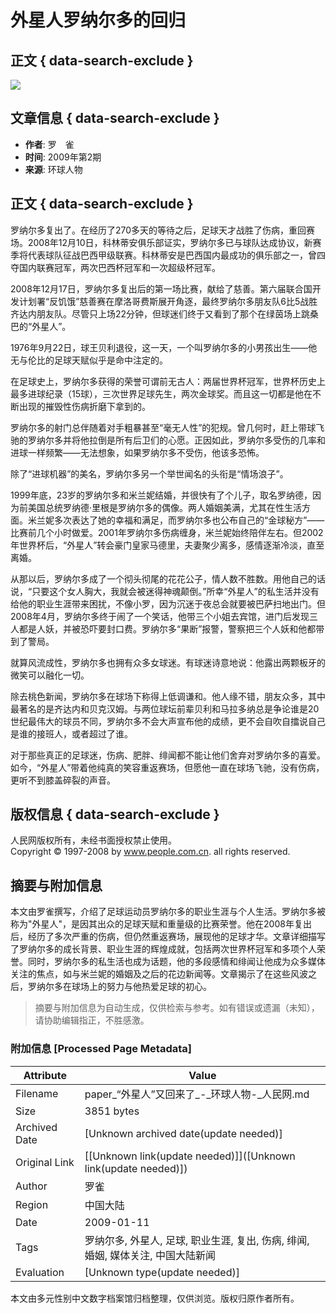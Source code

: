 # 外星人罗纳尔多的回归

## 正文 { data-search-exclude }


![](../../../page/1121/2009-01/11/18/2009011118_brief.jpg)

## 文章信息 { data-search-exclude }
- **作者**: 罗　雀
- **时间**: 2009年第2期
- **来源**: 环球人物

## 正文 { data-search-exclude }

罗纳尔多复出了。在经历了270多天的等待之后，足球天才战胜了伤病，重回赛场。2008年12月10日，科林蒂安俱乐部证实，罗纳尔多已与球队达成协议，新赛季将代表球队征战巴西甲级联赛。科林蒂安是巴西国内最成功的俱乐部之一，曾四夺国内联赛冠军，两次巴西杯冠军和一次超级杯冠军。

2008年12月17日，罗纳尔多复出后的第一场比赛，献给了慈善。第六届联合国开发计划署“反饥饿”慈善赛在摩洛哥费斯展开角逐，最终罗纳尔多朋友队6比5战胜齐达内朋友队。尽管只上场22分钟，但球迷们终于又看到了那个在绿茵场上跳桑巴的“外星人”。

1976年9月22日，球王贝利退役，这一天，一个叫罗纳尔多的小男孩出生——他无与伦比的足球天赋似乎是命中注定的。

在足球史上，罗纳尔多获得的荣誉可谓前无古人：两届世界杯冠军，世界杯历史上最多进球纪录（15球），三次世界足球先生，两次金球奖。而且这一切都是他在不断出现的摧毁性伤病折磨下拿到的。

罗纳尔多的射门总伴随着对手粗暴甚至“毫无人性”的犯规。曾几何时，赶上带球飞驰的罗纳尔多并将他拉倒是所有后卫们的心愿。正因如此，罗纳尔多受伤的几率和进球一样频繁——无法想象，如果罗纳尔多不受伤，他该多恐怖。

除了“进球机器”的美名，罗纳尔多另一个举世闻名的头衔是“情场浪子”。

1999年底，23岁的罗纳尔多和米兰妮结婚，并很快有了个儿子，取名罗纳德，因为前美国总统罗纳德·里根是罗纳尔多的偶像。两人婚姻美满，尤其在性生活方面。米兰妮多次表达了她的幸福和满足，而罗纳尔多也公布自己的“金球秘方”——比赛前几个小时做爱。2001年罗纳尔多伤病缠身，米兰妮始终陪伴左右。但2002年世界杯后，“外星人”转会豪门皇家马德里，夫妻聚少离多，感情逐渐冷淡，直至离婚。

从那以后，罗纳尔多成了一个彻头彻尾的花花公子，情人数不胜数。用他自己的话说，“只要这个女人胸大，我就会被迷得神魂颠倒。”所幸“外星人”的私生活并没有给他的职业生涯带来困扰，不像小罗，因为沉迷于夜总会就要被巴萨扫地出门。但2008年4月，罗纳尔多终于闹了一个笑话，他带三个小姐去宾馆，进门后发现三人都是人妖，并被恐吓要封口费。罗纳尔多“果断”报警，警察把三个人妖和他都带到了警局。

就算风流成性，罗纳尔多也拥有众多女球迷。有球迷诗意地说：他露出两颗板牙的微笑可以融化一切。

除去桃色新闻，罗纳尔多在球场下称得上低调谦和。他人缘不错，朋友众多，其中最著名的是齐达内和贝克汉姆。与两位球坛前辈贝利和马拉多纳总是争论谁是20世纪最伟大的球员不同，罗纳尔多不会大声宣布他的成绩，更不会自吹自擂说自己是谁的接班人，或者超过了谁。

对于那些真正的足球迷，伤病、肥胖、绯闻都不能让他们舍弃对罗纳尔多的喜爱。如今，“外星人”带着他纯真的笑容重返赛场，但愿他一直在球场飞驰，没有伤病，更听不到膝盖碎裂的声音。

## 版权信息 { data-search-exclude }
人民网版权所有，未经书面授权禁止使用。  
Copyright © 1997-2008 by www.people.com.cn. all rights reserved.
<!-- tcd_original_link http://paper.people.com.cn/hqrw/html/2009-01/11/content_214762.htm -->


## 摘要与附加信息

<!-- tcd_abstract -->
本文由罗雀撰写，介绍了足球运动员罗纳尔多的职业生涯与个人生活。罗纳尔多被称为"外星人"，是因其出众的足球天赋和重量级的比赛荣誉。他在2008年复出后，经历了多次严重的伤病，但仍然重返赛场，展现他的足球才华。文章详细描写了罗纳尔多的成长背景、职业生涯的辉煌成就，包括两次世界杯冠军和多项个人荣誉。同时，罗纳尔多的私生活也成为话题，他的多段感情和绯闻让他成为众多媒体关注的焦点，如与米兰妮的婚姻及之后的花边新闻等。文章揭示了在这些风波之后，罗纳尔多在球场上的努力与他热爱足球的初心。
<!-- tcd_abstract_end -->

> 摘要与附加信息为自动生成，仅供检索与参考。如有错误或遗漏（未知），请协助编辑指正，不胜感激。

### 附加信息 [Processed Page Metadata]

| Attribute       | Value                                  |
|-----------------|----------------------------------------|
| Filename        | paper_“外星人”又回来了_-_环球人物-_人民网.md                             |
| Size            | 3851 bytes                           |
| Archived Date   | [Unknown archived date(update needed)]                             |
| Original Link   | [[Unknown link(update needed)]]([Unknown link(update needed)])                       |
| Author          | 罗雀                               |
| Region          | 中国大陆                               |
| Date            | 2009-01-11                                 |
| Tags            | 罗纳尔多, 外星人, 足球, 职业生涯, 复出, 伤病, 绯闻, 婚姻, 媒体关注, 中国大陆新闻                                 |
| Evaluation            | [Unknown type(update needed)]                                 |
<!-- tcd_table_end -->

本文由多元性别中文数字档案馆归档整理，仅供浏览。版权归原作者所有。
